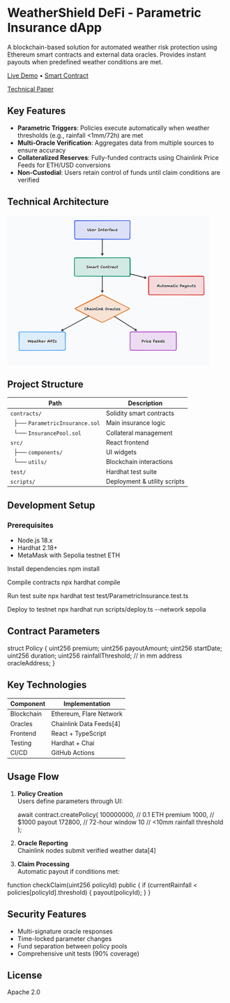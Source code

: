 # WeatherShield DeFi - Parametric Insurance dApp

A blockchain-based solution for automated weather risk protection using Ethereum smart contracts and external data oracles. Provides instant payouts when predefined weather conditions are met.

[Live Demo](https://mythic-narrative-weathershield.gptengineer.run/) • [Smart Contract](contracts/ParametricInsurance.sol)

[Technical Paper](https://github.com/MasteraSnackin/WeatherDefi/blob/main/doc/Technical%20Paper%20WeatherDefi.pdf)

## Key Features
- **Parametric Triggers**: Policies execute automatically when weather thresholds (e.g., rainfall <1mm/72h) are met
- **Multi-Oracle Verification**: Aggregates data from multiple sources to ensure accuracy
- **Collateralized Reserves**: Fully-funded contracts using Chainlink Price Feeds for ETH/USD conversions
- **Non-Custodial**: Users retain control of funds until claim conditions are verified

## Technical Architecture

![Technical Architecture](https://github.com/MasteraSnackin/WeatherDefi/blob/main/doc/Screenshot%202025-04-27%20121202.png)

## Project Structure
| Path | Description | 
|------|-------------|
| `contracts/` | Solidity smart contracts |
| &nbsp;&nbsp;├── `ParametricInsurance.sol` | Main insurance logic |
| &nbsp;&nbsp;└── `InsurancePool.sol` | Collateral management |
| `src/` | React frontend |
| &nbsp;&nbsp;├── `components/` | UI widgets |
| &nbsp;&nbsp;└── `utils/` | Blockchain interactions |
| `test/` | Hardhat test suite |
| `scripts/` | Deployment & utility scripts |

## Development Setup

### Prerequisites
- Node.js 18.x
- Hardhat 2.18+
- MetaMask with Sepolia testnet ETH

Install dependencies
npm install

Compile contracts
npx hardhat compile

Run test suite
npx hardhat test test/ParametricInsurance.test.ts

Deploy to testnet
npx hardhat run scripts/deploy.ts --network sepolia


## Contract Parameters
struct Policy {
uint256 premium;
uint256 payoutAmount;
uint256 startDate;
uint256 duration;
uint256 rainfallThreshold; // in mm
address oracleAddress;
}


## Key Technologies
| Component | Implementation |
|-----------|----------------|
| Blockchain | Ethereum, Flare Network |
| Oracles | Chainlink Data Feeds[4] |
| Frontend | React + TypeScript |
| Testing | Hardhat + Chai |
| CI/CD | GitHub Actions |

## Usage Flow
1. **Policy Creation**  
   Users define parameters through UI:

   await contract.createPolicy(
100000000, // 0.1 ETH premium
1000, // $1000 payout
172800, // 72-hour window
10 // <10mm rainfall threshold
);


2. **Oracle Reporting**  
Chainlink nodes submit verified weather data[4]
3. **Claim Processing**  
Automatic payout if conditions met:


function checkClaim(uint256 policyId) public {
if (currentRainfall < policies[policyId].threshold) {
payout(policyId);
}
}

## Security Features
- Multi-signature oracle responses
- Time-locked parameter changes
- Fund separation between policy pools
- Comprehensive unit tests (90% coverage)

## License
Apache 2.0

